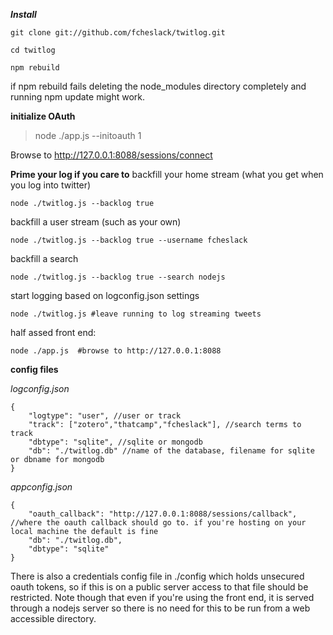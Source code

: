 ___Install___

    git clone git://github.com/fcheslack/twitlog.git

    cd twitlog

    npm rebuild

if npm rebuild fails deleting the node_modules directory completely and running npm update might work.

__initialize OAuth__
>node ./app.js --initoauth 1

Browse to http://127.0.0.1:8088/sessions/connect


__Prime your log if you care to__
backfill your home stream (what you get when you log into twitter)

    node ./twitlog.js --backlog true

backfill a user stream (such as your own)

    node ./twitlog.js --backlog true --username fcheslack

backfill a search

    node ./twitlog.js --backlog true --search nodejs

start logging based on logconfig.json settings

    node ./twitlog.js #leave running to log streaming tweets

half assed front end:

    node ./app.js  #browse to http://127.0.0.1:8088

__config files__

_logconfig.json_

    {
        "logtype": "user", //user or track
        "track": ["zotero","thatcamp","fcheslack"], //search terms to track
        "dbtype": "sqlite", //sqlite or mongodb
        "db": "./twitlog.db" //name of the database, filename for sqlite or dbname for mongodb
    }

_appconfig.json_

    {
        "oauth_callback": "http://127.0.0.1:8088/sessions/callback", //where the oauth callback should go to. if you're hosting on your local machine the default is fine
        "db": "./twitlog.db",
        "dbtype": "sqlite"
    }


There is also a credentials config file in ./config which holds unsecured oauth tokens, so if this is on a public server access to that file should be restricted. Note though that even if you're using the front end, it is served through a nodejs server so there is no need for this to be run from a web accessible directory.

